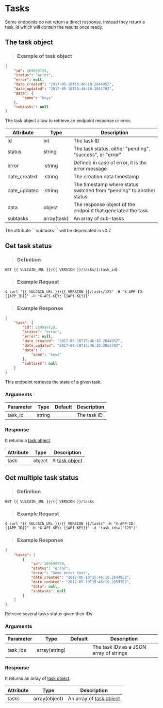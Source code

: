 # Tasks

Some endpoints do not return a direct response. Instead they return a task_id which will contain the results once ready.










<a name="task_object"></a>
## The task object

> ### Example of task object

```json
{
    "id": 269999729,
    "status": "error",
    "error": null,
    "date_created": "2017-05-10T15:46:10.264495Z",
    "date_updated": "2017-05-10T15:46:10.285370Z",
    "data": {
        "some": "keys"
    },
    "subtasks": null
}
```

The task object allow to retrieve an endpoint response or error.

Attribute | Type    | Description
--------- | ------- | -----------
id        | int     | The task ID
status    | string  | The task status, either "pending", "success", or "error"
error     | string  | Defined in case of error, it is the error message
date_created | string | The creation data timestamp
date_updated | string | The timestamp where status switched from "pending" to another status
data      | object  | The response object of the endpoint that generated the task
subtasks  | array(task) | An array of sub-tasks

<aside class="warning">
The attribute ```subtasks``` will be deprecated in v0.7.
</aside>







## Get task status

> ### Definition
```GET {{ VULCAIN_URL }}/{{ VERSION }}/tasks/{:task_id}```

> ### Example Request

```shell
$ curl "{{ VULCAIN_URL }}/{{ VERSION }}/tasks/123" -H "X-APP-ID: {{APP_ID}}" -H "X-API-KEY: {{API_KEY}}"
```

> ### Example Response

```json
{
    "task": {
        "id": 269999729,
        "status": "error",
        "error": null,
        "date_created": "2017-05-10T15:46:10.264495Z",
        "date_updated": "2017-05-10T15:46:10.285370Z",
        "data": {
            "some": "keys"
        },
        "subtasks": null
    }
}
```

This endpoint retrieves the state of a given task.

### Arguments

Parameter | Type    | Default | Description
--------- | ------- | ------- | -----------
task_id   | string  |         | The task ID

### Response

It returns a [task object](#task_object).

Attribute | Type    | Description
--------- | ------- | -----------
task      | object  | A [task object](#task_object)













## Get multiple task status

> ### Definition
```GET {{ VULCAIN_URL }}/{{ VERSION }}/tasks```

> ### Example Request

```shell
$ curl "{{ VULCAIN_URL }}/{{ VERSION }}/tasks" -H "X-APP-ID: {{APP_ID}}" -H "X-API-KEY: {{API_KEY}}" -d 'task_ids=["123"]'
```

> ### Example Response

```json
{
    "tasks": [
        {
            "id": 269999729,
            "status": "error",
            "error": "Some error text",
            "date_created": "2017-05-10T15:46:10.264495Z",
            "date_updated": "2017-05-10T15:46:10.285370Z",
            "data": null,
            "subtasks": null
        }
    ]
}
```

Retrieve several tasks status given their IDs.

### Arguments

Parameter | Type          | Default | Description
--------- | -----         | ------- | -----------
task_ids  | array(string)  |         | The task IDs as a JSON array of strings

### Response

It returns an array of [task object](#task_object).

Attribute | Type    | Description
--------- | ------- | -----------
tasks      | array(object)  | An array of [task object](#task_object)